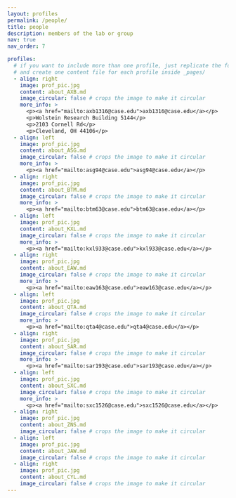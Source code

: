 ```yaml
---
layout: profiles
permalink: /people/
title: people
description: members of the lab or group
nav: true
nav_order: 7

profiles:
  # if you want to include more than one profile, just replicate the following block
  # and create one content file for each profile inside _pages/
  - align: right
    image: prof_pic.jpg
    content: about_AXB.md
    image_circular: false # crops the image to make it circular
    more_info: >
      <p><a href="mailto:axb1316@case.edu">axb1316@case.edu</a></p>
      <p>Wolstein Research Building 5144</p>
      <p>2103 Cornell Rd</p>
      <p>Cleveland, OH 44106</p>
  - align: left
    image: prof_pic.jpg
    content: about_ASG.md
    image_circular: false # crops the image to make it circular
    more_info: >
      <p><a href="mailto:asg94@case.edu">asg94@case.edu</a></p>
  - align: right
    image: prof_pic.jpg
    content: about_BTM.md
    image_circular: false # crops the image to make it circular
    more_info: >
      <p><a href="mailto:btm63@case.edu">btm63@case.edu</a></p>
  - align: left
    image: prof_pic.jpg
    content: about_KXL.md
    image_circular: false # crops the image to make it circular
    more_info: >
      <p><a href="mailto:kxl933@case.edu">kxl933@case.edu</a></p>
  - align: right
    image: prof_pic.jpg
    content: about_EAW.md
    image_circular: false # crops the image to make it circular
    more_info: >
      <p><a href="mailto:eaw163@case.edu">eaw163@case.edu</a></p>
  - align: left
    image: prof_pic.jpg
    content: about_QTA.md
    image_circular: false # crops the image to make it circular
    more_info: >
      <p><a href="mailto:qta4@case.edu">qta4@case.edu</a></p>
  - align: right
    image: prof_pic.jpg
    content: about_SAR.md
    image_circular: false # crops the image to make it circular
    more_info: >
      <p><a href="mailto:sar193@case.edu">sar193@case.edu</a></p>
  - align: left
    image: prof_pic.jpg
    content: about_SXC.md
    image_circular: false # crops the image to make it circular
    more_info: >
      <p><a href="mailto:sxc1526@case.edu">sxc1526@case.edu</a></p>
  - align: right
    image: prof_pic.jpg
    content: about_ZNS.md
    image_circular: false # crops the image to make it circular
  - align: left
    image: prof_pic.jpg
    content: about_JAW.md
    image_circular: false # crops the image to make it circular
  - align: right
    image: prof_pic.jpg
    content: about_CYL.md
    image_circular: false # crops the image to make it circular
---
```


